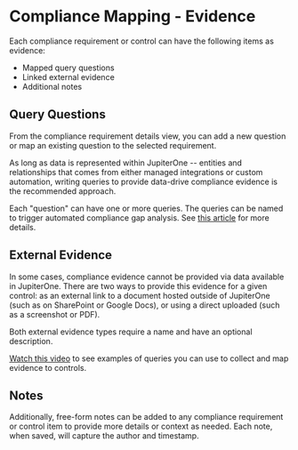 # Compliance Mapping - Evidence

Each compliance requirement or control can have the following items as evidence:

- Mapped query questions
- Linked external evidence
- Additional notes

## Query Questions

From the compliance requirement details view, you can add a new question or map an existing question to the selected requirement.

As long as data is represented within JupiterOne -- entities and relationships that comes from either managed integrations or custom automation, writing queries to provide data-drive compliance evidence is the recommended approach. 

Each "question" can have one or more queries. The queries can be named to trigger automated compliance gap analysis. See [this article](./compliance-gap-analysis.md) for more details.

## External Evidence

In some cases, compliance evidence cannot be provided via data available in JupiterOne. There are two ways to provide this evidence for a given control: as an external link to a document hosted outside of JupiterOne (such as on SharePoint or Google Docs), or using a direct uploaded (such as a screenshot or PDF).  

Both external evidence types require a name and have an optional description.

[Watch this video](https://try.jupiterone.com/blog/video-evidence-collection-with-the-compliance-app) to see examples of queries you can use to collect and map evidence to controls.

## Notes

Additionally, free-form notes can be added to any compliance requirement or control item to provide more details or context as needed. Each note, when saved, will capture the author and timestamp.
